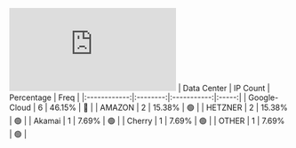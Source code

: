 ![Diagramm](https://github.com/obajay/StateSync-snapshots/blob/main/Projects/Xpla/1/README.md)
| Data Center | IP Count | Percentage | Freq |
|:------------:|:--------:|:-----------:|:-----:|
| Google-Cloud | 6 | 46.15% | 🔴 |
| AMAZON | 2 | 15.38% | 🟢 |
| HETZNER | 2 | 15.38% | 🟢 |
| Akamai | 1 | 7.69% | 🟢 |
| Cherry | 1 | 7.69% | 🟢 |
| OTHER | 1 | 7.69% | 🟢 |